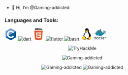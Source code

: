 - 👋 Hi, I’m @Gaming-addicted
<!--- - 👀 I’m interested in 
- 🌱 I’m currently learning 
- 💞️ I’m looking to collaborate on ...
- 📫 How to reach me ... 
--->




<h3 align="left">Languages and Tools:</h3>
<p align="left">
  <a href="https://www.cprogramming.com/" target="_blank" rel="noreferrer">
    <img src="https://raw.githubusercontent.com/devicons/devicon/master/icons/c/c-original.svg" alt="c" width="40" height="40"/>
  </a>
  <a href="https://dart.dev" target="_blank" rel="noreferrer">
    <img src="https://www.vectorlogo.zone/logos/dartlang/dartlang-icon.svg" alt="dart" width="40" height="40"/>
  </a>
  <a href="https://www.w3.org/html/" target="_blank" rel="noreferrer">
    <img src="https://raw.githubusercontent.com/devicons/devicon/master/icons/html5/html5-original-wordmark.svg" alt="html5" width="40" height="40"/>
  </a>
  <a href="https://flutter.dev" target="_blank" rel="noreferrer">
    <img src="https://www.vectorlogo.zone/logos/flutterio/flutterio-icon.svg" alt="flutter" width="40" height="40"/>
  </a> 
  <a href="https://www.gnu.org/software/bash/" target="_blank"> 
    <img src="https://www.vectorlogo.zone/logos/gnu_bash/gnu_bash-icon.svg" alt="bash" width="40" height="40"/> 
  </a>
  <a href="https://www.linux.org/" target="_blank"> 
    <img src="https://raw.githubusercontent.com/devicons/devicon/master/icons/linux/linux-original.svg" alt="linux" width="40" height="40"/>
  </a>
  <a href="https://www.docker.com/" target="_blank"> 
    <img src="https://raw.githubusercontent.com/devicons/devicon/master/icons/docker/docker-original-wordmark.svg" alt="docker" width="40" height="40"/> 
  </a> 
</p>
<p align="center">
<img src="https://tryhackme-badges.s3.amazonaws.com/autodidact28.png" alt="TryHackMe">
</p>

<p align="center">
  <img width="500px" src="https://github-readme-stats.vercel.app/api/top-langs?username=Gaming-addicted&show_icons=true&locale=en&layout=compact&theme=tokyonight" alt="Gaming-addicted" />
</p> 

<p align="center">
  <img width="400px" src="https://github-readme-stats.vercel.app/api?username=Gaming-addicted&show_icons=true&locale=en&theme=tokyonight" alt="Gaming-addicted"/>
  <img width="400px" src="https://github-readme-streak-stats.herokuapp.com/?user=Gaming-addicted&theme=tokyonight" alt="Gaming-addicted" />
</p>

<!---
Gaming-addicted/Gaming-addicted is a ✨ special ✨ repository because its `README.md` (this file) appears on your GitHub profile.
You can click the Preview link to take a look at your changes.
--->
